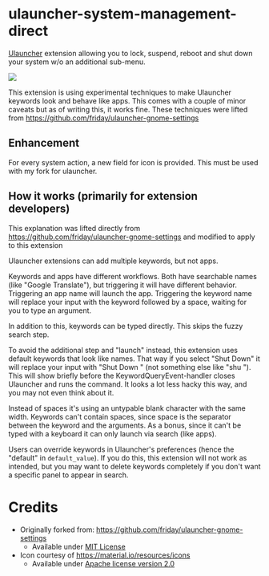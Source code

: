 # ulauncher-system-management-direct

[Ulauncher](https://ulauncher.io) extension allowing you to lock, suspend, reboot and shut down your system w/o an additional sub-menu.

![](screencast-demo.gif)


This extension is using experimental techniques to make Ulauncher keywords look and behave like apps. This comes with a couple of minor caveats but as of writing this, it works fine. These techniques were lifted from https://github.com/friday/ulauncher-gnome-settings

## Enhancement
For every system action, a new field for icon is provided.  This must be used with my fork for ulauncher.

## How it works (primarily for extension developers)

This explanation was lifted directly from https://github.com/friday/ulauncher-gnome-settings and modified to apply to this extension

Ulauncher extensions can add multiple keywords, but not apps.

Keywords and apps have different workflows. Both have searchable names (like "Google Translate"), but triggering it will have different behavior. Triggering an app name will launch the app. Triggering the keyword name will replace your input with the keyword followed by a space, waiting for you to type an argument.

In addition to this, keywords can be typed directly. This skips the fuzzy search step.

To avoid the additional step and "launch" instead, this extension uses default keywords that look like names. That way if you select "Shut Down" it will replace your input with "Shut Down " (not something else like "shu "). This will show briefly before the KeywordQueryEvent-handler closes Ulauncher and runs the command. It looks a lot less hacky this way, and you may not even think about it.

Instead of spaces it's using an untypable blank character with the same width. Keywords can't contain spaces, since space is the separator between the keyword and the arguments. As a bonus, since it can't be typed with a keyboard it can only launch via search (like apps).

Users can override keywords in Ulauncher's preferences (hence the "default" in `default_value`). If you do this, this extension will not work as intended, but you may want to delete keywords completely if you don't want a specific panel to appear in search.

# Credits
- Originally forked from: https://github.com/friday/ulauncher-gnome-settings
  - Available under [MIT License](https://github.com/friday/ulauncher-gnome-settings/blob/v5/LICENSE)
- Icon courtesy of https://material.io/resources/icons
  - Available under [Apache license version 2.0](https://www.apache.org/licenses/LICENSE-2.0.html)
